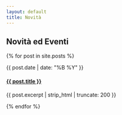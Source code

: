 ```yaml
---
layout: default
title: Novità
---
```


## Novità ed Eventi

{% for post in site.posts %}
<article class="news-card">
  <div class="news-content">
    <span class="news-date">{{ post.date | date: "%B %Y" }}</span>
    <h4><a href="{{ post.url | relative_url }}">{{ post.title }}</a></h4>
    <p>{{ post.excerpt | strip_html | truncate: 200 }}</p>
  </div>
</article>
{% endfor %}
